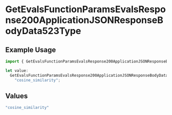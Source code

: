 # GetEvalsFunctionParamsEvalsResponse200ApplicationJSONResponseBodyData523Type

## Example Usage

```typescript
import { GetEvalsFunctionParamsEvalsResponse200ApplicationJSONResponseBodyData523Type } from "@orq-ai/node/models/operations";

let value:
  GetEvalsFunctionParamsEvalsResponse200ApplicationJSONResponseBodyData523Type =
    "cosine_similarity";
```

## Values

```typescript
"cosine_similarity"
```